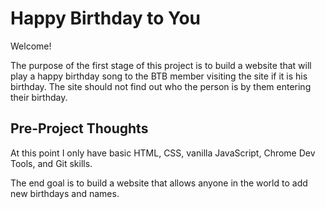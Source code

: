 # Happy Birthday to You

Welcome! 

The purpose of the first stage of this project is to build a website that will play a happy birthday song to the BTB member visiting the site if it is his birthday. The site should not find out who the person is by them entering their birthday.

## Pre-Project Thoughts

At this point I only have basic HTML, CSS, vanilla JavaScript, Chrome Dev Tools, and Git skills. 

The end goal is to build a website that allows anyone in the world to add new birthdays and names.

